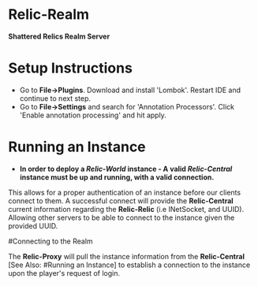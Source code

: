 # Relic-Realm
**Shattered Relics Realm Server**

# Setup Instructions

* Go to **File->Plugins**. Download and install 'Lombok'. Restart IDE and continue to next step.
* Go to **File->Settings** and search for 'Annotation Processors'. Click 'Enable annotation processing' and hit apply.

# Running an Instance

* **In order to deploy a *Relic-World* instance - A valid *Relic-Central* instance must be up and running, with a valid connection.**

This allows for a proper authentication of an instance before our clients connect to them.
A successful connect will provide the **Relic-Central** current information regarding the **Relic-Relic** (i.e INetSocket, and UUID).
Allowing other servers to be able to connect to the instance given the provided UUID. 


#Connecting to the Realm

The **Relic-Proxy** will pull the instance information from the **Relic-Central** [See Also: #Running an Instance] to establish a connection to the instance
upon the player's request of login. 


